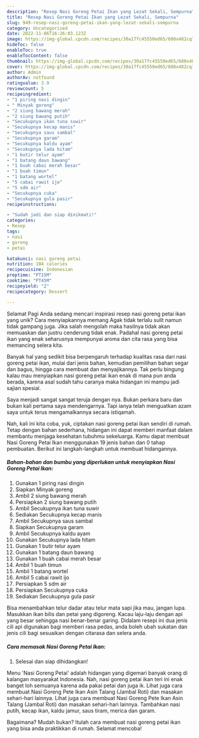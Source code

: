 ```yaml
---
description: "Resep Nasi Goreng Petai Ikan yang Lezat Sekali, Sempurna"
title: "Resep Nasi Goreng Petai Ikan yang Lezat Sekali, Sempurna"
slug: 949-resep-nasi-goreng-petai-ikan-yang-lezat-sekali-sempurna
category: Uncategorized
date: 2022-11-06T16:26:03.123Z
image: https://img-global.cpcdn.com/recipes/30a17fc45550ed65/680x482cq70/nasi-goreng-petai-ikan-foto-resep-utama.jpg
hideToc: false
enableToc: true
enableTocContent: false
thumbnail: https://img-global.cpcdn.com/recipes/30a17fc45550ed65/680x482cq70/nasi-goreng-petai-ikan-foto-resep-utama.jpg
cover: https://img-global.cpcdn.com/recipes/30a17fc45550ed65/680x482cq70/nasi-goreng-petai-ikan-foto-resep-utama.jpg
author: Admin
authorAv: notfound
ratingvalue: 3.9
reviewcount: 5
recipeingredient:
- "1 piring nasi dingin"
- " Minyak goreng"
- "2 siung bawang merah"
- "2 siung bawang putih"
- "Secukupnya ikan tuna suwir"
- "Secukupnya kecap manis"
- "Secukupnya saus sambal"
- "Secukupnya garam"
- "Secukupnya kaldu ayam"
- "Secukupnya lada hitam"
- "1 butir telur ayam"
- "1 batang daun bawang"
- "1 buah cabai merah besar"
- "1 buah timun"
- "1 batang wortel"
- "5 cabai rawit ijo"
- "5 sdm air"
- "Secukupnya cuka"
- "Secukupnya gula pasir"
recipeinstructions:

- "Sudah jadi dan siap dinikmati!"
categories:
- Resep
tags:
- nasi
- goreng
- petai

katakunci: nasi goreng petai 
nutrition: 104 calories
recipecuisine: Indonesian
preptime: "PT15M"
cooktime: "PT45M"
recipeyield: "2"
recipecategory: Dessert

---
```



Selamat Pagi Anda sedang mencari inspirasi resep nasi goreng petai ikan yang unik? Cara menyiapkannya memang Agak tidak terlalu sulit namun tidak gampang juga. Jika salah mengolah maka hasilnya tidak akan memuaskan dan justru cenderung tidak enak. Padahal nasi goreng petai ikan yang enak seharusnya mempunyai aroma dan cita rasa yang bisa memancing selera kita.


Banyak hal yang sedikit bisa berpengaruh terhadap kualitas rasa dari nasi goreng petai ikan, mulai dari jenis bahan, kemudian pemilihan bahan segar dan bagus, hingga cara membuat dan menyajikannya. Tak perlu bingung kalau mau menyiapkan nasi goreng petai ikan enak di mana pun anda berada, karena asal sudah tahu caranya maka hidangan ini mampu jadi sajian spesial.

Saya menjadi sangat sangat teruja dengan nya. Bukan perkara baru dan bukan kali pertama saya mendengarnya. Tapi ianya telah menguatkan azam saya untuk terus mengamalkannya secara istiqamah.


Nah, kali ini kita coba, yuk, ciptakan nasi goreng petai ikan sendiri di rumah. Tetap dengan bahan sederhana, hidangan ini dapat memberi manfaat dalam membantu menjaga kesehatan tubuhmu sekeluarga. Kamu dapat membuat Nasi Goreng Petai Ikan menggunakan 19 jenis bahan dan 0 tahap pembuatan. Berikut ini langkah-langkah untuk membuat hidangannya.

<!--inarticleads1-->

##### Bahan-bahan dan bumbu yang diperlukan untuk menyiapkan Nasi Goreng Petai Ikan:

1. Gunakan 1 piring nasi dingin
1. Siapkan  Minyak goreng
1. Ambil 2 siung bawang merah
1. Persiapkan 2 siung bawang putih
1. Ambil Secukupnya ikan tuna suwir
1. Sediakan Secukupnya kecap manis
1. Ambil Secukupnya saus sambal
1. Siapkan Secukupnya garam
1. Ambil Secukupnya kaldu ayam
1. Gunakan Secukupnya lada hitam
1. Gunakan 1 butir telur ayam
1. Gunakan 1 batang daun bawang
1. Gunakan 1 buah cabai merah besar
1. Ambil 1 buah timun
1. Ambil 1 batang wortel
1. Ambil 5 cabai rawit ijo
1. Persiapkan 5 sdm air
1. Persiapkan Secukupnya cuka
1. Sediakan Secukupnya gula pasir


Bisa menambahkan telur dadar atau telur mata sapi jika mau, jangan lupa. Masukkan ikan bilis dan petai yang digoreng. Kacau laju-laju dengan api yang besar sehingga nasi benar-benar garing. Didalam resepi ini dua jenis cili api digunakan bagi memberi rasa pedas, anda boleh ubah sukatan dan jenis cili bagi sesuaikan dengan citarasa dan selera anda. 

<!--inarticleads2-->

##### Cara memasak Nasi Goreng Petai Ikan:


1. Selesai dan siap dihidangkan!

Menu &#39;Nasi Goreng Petai&#39; adalah hidangan yang digemari banyak orang di kalangan masyarakat Indonesia. Nah, nasi goreng petai ikan teri ini enak banget loh semuanya karena ada pakai petai dan juga ik. Lihat juga cara membuat Nasi Goreng Pete Ikan Asin Talang (Jambal Roti) dan masakan sehari-hari lainnya. Lihat juga cara membuat Nasi Goreng Pete Ikan Asin Talang (Jambal Roti) dan masakan sehari-hari lainnya. Tambahkan nasi putih, kecap ikan, kaldu jamur, saus tiram, merica dan garam. 

Bagaimana? Mudah bukan? Itulah cara membuat nasi goreng petai ikan yang bisa anda praktikkan di rumah. Selamat mencoba!
